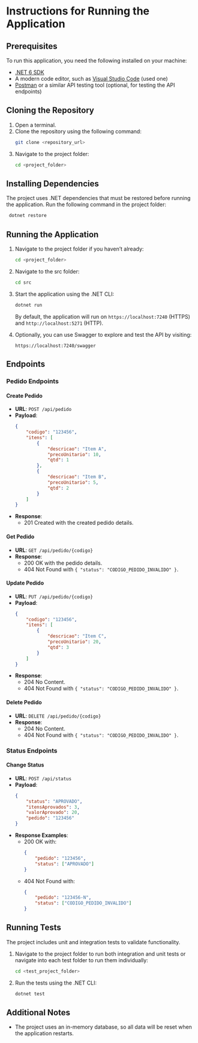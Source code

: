 # Instructions for Running the Application

## Prerequisites
To run this application, you need the following installed on your machine:

- [.NET 6 SDK](https://dotnet.microsoft.com/download/dotnet/6.0)
- A modern code editor, such as [Visual Studio Code](https://code.visualstudio.com/) (used one)
- [Postman](https://www.postman.com/) or a similar API testing tool (optional, for testing the API endpoints)

## Cloning the Repository
1. Open a terminal.
2. Clone the repository using the following command:
   ```bash
   git clone <repository_url>
   ```
3. Navigate to the project folder:
   ```bash
   cd <project_folder>
   ```

## Installing Dependencies
The project uses .NET dependencies that must be restored before running the application. Run the following command in the project folder:
```bash
 dotnet restore
```

## Running the Application
1. Navigate to the project folder if you haven’t already:
   ```bash
   cd <project_folder>
   ```
2. Navigate to the src folder:
   ```bash
   cd src
   ```
3. Start the application using the .NET CLI:
   ```bash
   dotnet run
   ```
   By default, the application will run on `https://localhost:7240` (HTTPS) and `http://localhost:5271` (HTTP).
   
3. Optionally, you can use Swagger to explore and test the API by visiting:
   ```
   https://localhost:7240/swagger
   ```

## Endpoints

### Pedido Endpoints

#### Create Pedido
- **URL**: `POST /api/pedido`
- **Payload**:
   ```json
   {
       "codigo": "123456",
       "itens": [
           {
               "descricao": "Item A",
               "precoUnitario": 10,
               "qtd": 1
           },
           {
               "descricao": "Item B",
               "precoUnitario": 5,
               "qtd": 2
           }
       ]
   }
   ```
- **Response**:
   - 201 Created with the created pedido details.

#### Get Pedido
- **URL**: `GET /api/pedido/{codigo}`
- **Response**:
   - 200 OK with the pedido details.
   - 404 Not Found with `{ "status": "CODIGO_PEDIDO_INVALIDO" }`.

#### Update Pedido
- **URL**: `PUT /api/pedido/{codigo}`
- **Payload**:
   ```json
   {
       "codigo": "123456",
       "itens": [
           {
               "descricao": "Item C",
               "precoUnitario": 20,
               "qtd": 3
           }
       ]
   }
   ```
- **Response**:
   - 204 No Content.
   - 404 Not Found with `{ "status": "CODIGO_PEDIDO_INVALIDO" }`.

#### Delete Pedido
- **URL**: `DELETE /api/pedido/{codigo}`
- **Response**:
   - 204 No Content.
   - 404 Not Found with `{ "status": "CODIGO_PEDIDO_INVALIDO" }`.

### Status Endpoints

#### Change Status
- **URL**: `POST /api/status`
- **Payload**:
   ```json
   {
       "status": "APROVADO",
       "itensAprovados": 3,
       "valorAprovado": 20,
       "pedido": "123456"
   }
   ```
- **Response Examples**:
   - 200 OK with:
     ```json
     {
         "pedido": "123456",
         "status": ["APROVADO"]
     }
     ```
   - 404 Not Found with:
     ```json
     {
         "pedido": "123456-N",
         "status": ["CODIGO_PEDIDO_INVALIDO"]
     }
     ```

## Running Tests
The project includes unit and integration tests to validate functionality.

1. Navigate to the project folder to run both integration and unit tests or navigate into each test folder to run them individually:
   ```bash
   cd <test_project_folder>
   ```
2. Run the tests using the .NET CLI:
   ```bash
   dotnet test
   ```

## Additional Notes
- The project uses an in-memory database, so all data will be reset when the application restarts.